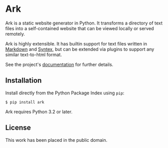 
Ark
===

Ark is a static website generator in Python. It transforms a directory of text files into a self-contained website that can be viewed locally or served remotely.

Ark is highly extensible. It has builtin support for text files written in [Markdown][] and [Syntex][], but can be extended via plugins to support any similar text-to-html format.

See the project's [documentation][] for further details.

[Markdown]: http://daringfireball.net/projects/markdown/
[Syntex]: https://github.com/dmulholland/syntex
[documentation]: http://pythonhosted.org/ark/


Installation
------------

Install directly from the Python Package Index using `pip`:

    $ pip install ark

Ark requires Python 3.2 or later.


License
-------

This work has been placed in the public domain.
